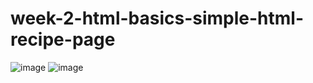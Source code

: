 # week-2-html-basics-simple-html-recipe-page

![image](https://user-images.githubusercontent.com/117738625/201901486-0cfadaba-5ea2-461d-93e0-077238647f94.png)
![image](https://user-images.githubusercontent.com/117738625/201901662-f83e1704-f4cd-4ff2-8ff5-2dbb9b7f27a1.png)

